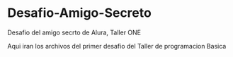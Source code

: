 # Desafio-Amigo-Secreto
Desafio del amigo secrto de Alura, Taller ONE

Aqui iran los archivos del primer desafio del Taller de programacion Basica
